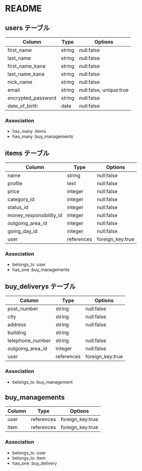 # README

## users テーブル

|       Column         | Type          | Options                        |
| -------------------- | ------------- | -------------------------------|
|   first_name         |  string       |  null:false                    |
|   last_name          |  string       |  null:false                    |
|   first_name_kana    |  string       |  null:false                    |
|   last_name_kana     |  string       |  null:false                    |
|   nick_name          |  string       |  null:false                    |
|   email              |  string       |  null:false, unique:true       |
|   encrypted_password |  string       |  null:false                    |
|   date_of_birth      |  date         |  null:false                    |

###   Association
- has_many :items
- has_many :buy_managements





## items テーブル

|       Column                | Type          | Options          |
| --------------------------- | ------------- | ---------------- |
|       name                  |  string       |  null:false      |
|       profile               |  text         |  null:false      |
|       price                 |  integer      |  null:false      |
|       category_id           |  integer      |  null:false      |
|       status_id             |  integer      |  null:false      |
|   money_responsibility_id   |  integer      |  null:false      |
|       outgoing_area_id      |  integer      |  null:false      |
|       going_day_id          |  integer      |  null:false      |
|       user                  |  references   | foreign_key:true |
### Association
- belongs_to :user
- has_one :buy_managements







## buy_deliverys テーブル

|       Column         | Type          | Options          |
| -------------------- | ------------- | ---------------- |
|  post_number         |  string       |  null:false      |
|  city                |  string       |  null:false      |
|  address             |  string       |  null:false      |
|  building            |  string       |                  |
|  telephone_number    |  string       |  null:false      |
|  outgoing_area_id    |  integer      |  null:false      |
|  user                |  references   | foreign_key:true |

### Association
- belongs_to :buy_management



## buy_managements

|       Column         | Type          | Options          |
| -------------------- | ------------- | ---------------- |
|  user                |  references   | foreign_key:true |
|  item                |  references   | foreign_key:true |


###   Association
- belongs_to :user
- belongs_to :item
- has_one :buy_delivery